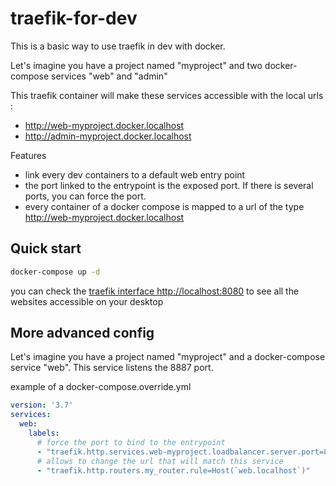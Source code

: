 traefik-for-dev
===============

This is a basic way to use traefik in dev with docker.

Let's imagine you have a project named "myproject" and two docker-compose services "web" and "admin"

This traefik container will make these services accessible with the local urls :

* http://web-myproject.docker.localhost
* http://admin-myproject.docker.localhost

Features

* link every dev containers to a default web entry point
* the port linked to the entrypoint is the exposed port. If there is several ports, you can force the port.
* every container of a docker compose is mapped to a url of the type http://web-myproject.docker.localhost

Quick start
-----------

```bash
docker-compose up -d
```

you can check the [traefik interface http://localhost:8080](http://localhost:8080) to see all the websites accessible on your desktop

More advanced config
--------------------

Let's imagine you have a project named "myproject" and a docker-compose service "web". This service listens the 8887 port.

example of a docker-compose.override.yml

```yaml
version: '3.7'
services:
  web:
    labels:
      # force the port to bind to the entrypoint
      - "traefik.http.services.web-myproject.loadbalancer.server.port=8887"
      # allows to change the url that will match this service
      - "traefik.http.routers.my_router.rule=Host(`web.localhost`)"
```
